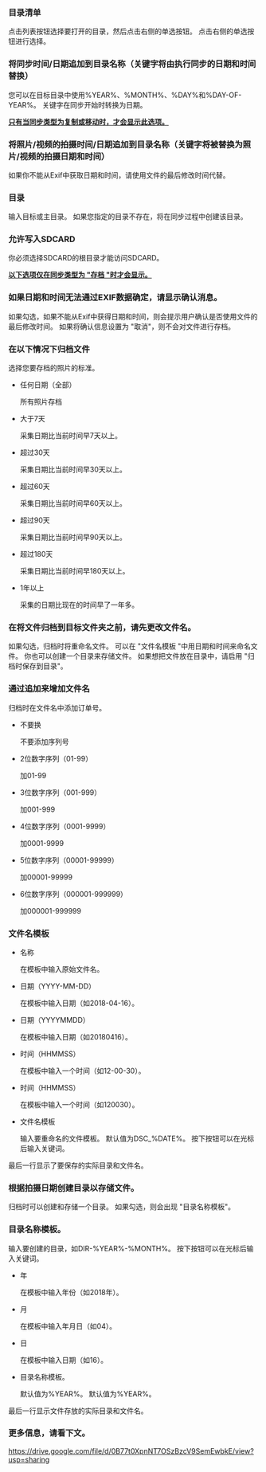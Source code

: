 ### 目录清单

点击列表按钮选择要打开的目录，然后点击右侧的单选按钮。 点击右侧的单选按钮进行选择。

 

### 将同步时间/日期追加到目录名称（关键字将由执行同步的日期和时间替换）

您可以在目标目录中使用%YEAR%、%MONTH%、%DAY%和%DAY-OF-YEAR%。 关键字在同步开始时转换为日期。

 

<u>**只有当同步类型为复制或移动时，才会显示此选项。**</u>

### 将照片/视频的拍摄时间/日期追加到目录名称（关键字将被替换为照片/视频的拍摄日期和时间）

如果你不能从Exif中获取日期和时间，请使用文件的最后修改时间代替。

 

### 目录

输入目标或主目录。 如果您指定的目录不存在，将在同步过程中创建该目录。

 

### 允许写入SDCARD

你必须选择SDCARD的根目录才能访问SDCARD。

**<u>以下选项仅在同步类型为 "存档 "时才会显示。</u>**

### 如果日期和时间无法通过EXIF数据确定，请显示确认消息。

如果勾选，如果不能从Exif中获得日期和时间，则会提示用户确认是否使用文件的最后修改时间。 如果将确认信息设置为 "取消"，则不会对文件进行存档。

 

### 在以下情况下归档文件

选择您要存档的照片的标准。

- 任何日期（全部）

  所有照片存档

- 大于7天

  采集日期比当前时间早7天以上。

- 超过30天

  采集日期比当前时间早30天以上。

- 超过60天

  采集日期比当前时间早60天以上。

- 超过90天

  采集日期比当前时间早90天以上。

- 超过180天

  采集日期比当前时间早180天以上。

- 1年以上

  采集的日期比现在的时间早了一年多。

 

### 在将文件归档到目标文件夹之前，请先更改文件名。

如果勾选，归档时将重命名文件。 可以在 "文件名模板 "中用日期和时间来命名文件。 你也可以创建一个目录来存储文件。 如果想把文件放在目录中，请启用 "归档时保存到目录"。

 

### 通过追加来增加文件名

归档时在文件名中添加订单号。

- 不要换

  不要添加序列号

- 2位数字序列（01-99）

  加01-99

- 3位数字序列（001-999）

  加001-999

- 4位数字序列（0001-9999）

  加0001-9999

- 5位数字序列（00001-99999）

  加00001-99999

- 6位数字序列（000001-999999）

  加000001-999999

 

### 文件名模板

- 名称

  在模板中输入原始文件名。

- 日期（YYYY-MM-DD）

  在模板中输入日期（如2018-04-16）。

- 日期（YYYYMMDD）

  在模板中输入日期（如20180416）。

- 时间（HHMMSS）

  在模板中输入一个时间（如12-00-30）。

- 时间（HHMMSS）

  在模板中输入一个时间（如120030）。

- 文件名模板

  输入要重命名的文件模板。 默认值为DSC_%DATE%。 按下按钮可以在光标后输入关键词。

最后一行显示了要保存的实际目录和文件名。

 

### 根据拍摄日期创建目录以存储文件。

归档时可以创建和存储一个目录。 如果勾选，则会出现 "目录名称模板"。

 

### 目录名称模板。

输入要创建的目录，如DIR-%YEAR%-%MONTH%。 按下按钮可以在光标后输入关键词。

- 年

  在模板中输入年份（如2018年）。

- 月

  在模板中输入年月日（如04）。

- 日

  在模板中输入日期（如16）。

- 目录名称模板。

  默认值为%YEAR%。 默认值为%YEAR%。

最后一行显示文件存放的实际目录和文件名。

 

 

### 更多信息，请看下文。

https://drive.google.com/file/d/0B77t0XpnNT7OSzBzcV9SemEwbkE/view?usp=sharing

 

 